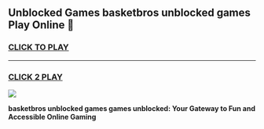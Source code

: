 
## Unblocked Games basketbros unblocked games Play Online 👋
<h3>
<a href="https://news.freeplayer.one?title=basketbros_unblocked_games&ref=17F">CLICK TO PLAY</a></h3>
<hr>

<h3>
<a href="https://news.freeplayer.one?title=basketbros_unblocked_games&ref=17F">CLICK 2 PLAY</a>
  
</h3>

<a href="https://news.freeplayer.one?title=basketbros_unblocked_games&ref=17F/"><img src="https://clearcache.store/games.png"></a>


**basketbros unblocked games games unblocked: Your Gateway to Fun and Accessible Online Gaming**
